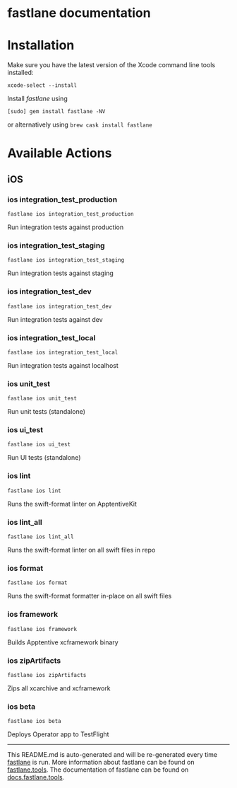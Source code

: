 fastlane documentation
================
# Installation

Make sure you have the latest version of the Xcode command line tools installed:

```
xcode-select --install
```

Install _fastlane_ using
```
[sudo] gem install fastlane -NV
```
or alternatively using `brew cask install fastlane`

# Available Actions
## iOS
### ios integration_test_production
```
fastlane ios integration_test_production
```
Run integration tests against production
### ios integration_test_staging
```
fastlane ios integration_test_staging
```
Run integration tests against staging
### ios integration_test_dev
```
fastlane ios integration_test_dev
```
Run integration tests against dev
### ios integration_test_local
```
fastlane ios integration_test_local
```
Run integration tests against localhost
### ios unit_test
```
fastlane ios unit_test
```
Run unit tests (standalone)
### ios ui_test
```
fastlane ios ui_test
```
Run UI tests (standalone)
### ios lint
```
fastlane ios lint
```
Runs the swift-format linter on ApptentiveKit
### ios lint_all
```
fastlane ios lint_all
```
Runs the swift-format linter on all swift files in repo
### ios format
```
fastlane ios format
```
Runs the swift-format formatter in-place on all swift files
### ios framework
```
fastlane ios framework
```
Builds Apptentive xcframework binary
### ios zipArtifacts
```
fastlane ios zipArtifacts
```
Zips all xcarchive and xcframework
### ios beta
```
fastlane ios beta
```
Deploys Operator app to TestFlight

----

This README.md is auto-generated and will be re-generated every time [fastlane](https://fastlane.tools) is run.
More information about fastlane can be found on [fastlane.tools](https://fastlane.tools).
The documentation of fastlane can be found on [docs.fastlane.tools](https://docs.fastlane.tools).

